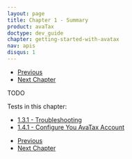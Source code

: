 ```yaml
---
layout: page
title: Chapter 1 - Summary
product: avaTax
doctype: dev_guide
chapter: getting-started-with-avatax
nav: apis
disqus: 1
---
```

<ul class="pager">
  <li class="previous"><a href="/avatax/dev-guide/getting-started-with-avatax/configure-your-avatax-account/"><i class="glyphicon glyphicon-chevron-left"></i>Previous</a></li>
  <li class="next"><a href="/avatax/dev-guide/transactions/">Next Chapter<i class="glyphicon glyphicon-chevron-right"></i></a></li>
</ul>

TODO

Tests in this chapter:
<ul class="dev-guide-list">
  <li><a href="/avatax/dev-guide/getting-started-with-avatax/troubleshooting/#test1">1.3.1 - Troubleshooting</a></li>
  <li><a href="/avatax/dev-guide/getting-started-with-avatax/configure-your-avatax-account/#test1">1.4.1 - Configure You AvaTax Account</a></li>
</ul>

<ul class="pager">
  <li class="previous"><a href="/avatax/dev-guide/getting-started-with-avatax/configure-your-avatax-account/"><i class="glyphicon glyphicon-chevron-left"></i>Previous</a></li>
  <li class="next"><a href="/avatax/dev-guide/transactions/">Next Chapter<i class="glyphicon glyphicon-chevron-right"></i></a></li>
</ul>